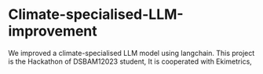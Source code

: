 # Climate-specialised-LLM-improvement
We improved a climate-specialised LLM model using langchain. This project is the Hackathon of DSBAM12023 student, It is cooperated with Ekimetrics,
